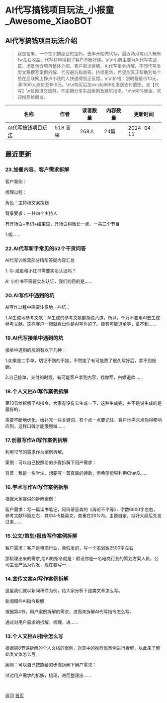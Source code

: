 # AI代写搞钱项目玩法_小报童_Awesome_XiaoBOT

## AI代写搞钱项目玩法介绍
> 我是言果，一个在职搞副业的宝妈。去年开始做代写，最近两月每月大概有1w左右收益，代写材料得到了客户不断好评。\n\n小册主要为AI代写实战篇。场景包含项目整体介绍、客户需求拆解、Ai代写指令拆解、不同代写类型文稿撰写案例拆解、代写避坑指南等。持续更新，希望能真正帮助到每个想在互联网上挣点小钱的人快速得到正反馈。\n\n价格：限时最低价10元，满1500人涨价至19.9元。\n\n购买后加vx:zkj6696,发送支付截图，发【代写】\n拉你进交流群，不定期分享实战案例及避坑指南。\n\n60%佣金，欢迎推荐给朋友。  
  


|名称|作者|读者数量|内容数量|更新时间|
|---|---|---|---|---|
|[AI代写搞钱项目玩法](https://xiaobot.net/p/zkj6696?refer=0b133df9-27dc-423b-8101-639049001c13)|518 言果|268人|24篇|2024-04-11|

## 最近更新
### 23.加餐内容，客户需求拆解

客户案例：

梳理过程：

角色：主持稿文案策划

背景要求：一共四个主持人

有开场白+串词+结束语，开场白稍微长一点，一共三个节目

1.朗......

### 22.AI代写新手常见的52个干货问答

AI代写训练营部分精华答疑内容汇总





1\. Q: 咸鱼和小红书需要实名认证吗？

A: 小红书不需要实名认证，我们的目的是......

### 20.AI写作中遇到的坑

AI写作过程中需要注意地一些坑：

1.AI生成地参考文献：AI生成的参考文献都胡说八道，所以，千万不要用AI去生成参考文献，这样客户一眼就看出你是AI写作的了。极有可能退单等，拿不到......

### 19.AI代写接单中遇到的坑

接单中遇到的坑的有以下几种：

1.如果是二手单，切记不熟的不接，不然接了有可能费了很久写好后，拿不到报酬。

2.自己接单，交付的时候，有可能客户拿到内容，找你茬，白嫖退款......

### 18.个人文档AI写作案例拆解

第13节给拆解了AI指令，大家有没有去生成一下，这种生成完，并不是说生成的是最好的，

需要不断地优化，给补充一些关键词，有个点一点要记住，客户地需求点你得都响应到，这样口碑才能慢慢做......

### 17.创意写作AI写作案例拆解

利用12节的需求作为案例拆解。

案例：可以自己按照给的步骤拆解下用户需求：

背景：我是一名学生，想要写一首真挚的诗歌，但希望能够利用ChatG......

### 16.学术写作AI写作案例拆解

根据大家提供的拆解案例：

客户需求：写一篇读书笔记，阿玛蒂亚森的《再论不平等》，字数6000字左右，参考文献15篇左右，其中4-5篇英文，查重在20%内。主题自定，拟好大纲后先发过来......

### 15.公文/策划/报告写作案例拆解

客户需求：客户是电商行业，卖假发的，写一个策划案2500字左右.

那梳理出来的需求,给AI的指令就是：假设你是一名电商行业的策划方案人员，公司主营产品为假发，现在要写一......

### 14.宣传文案AI写作案例拆解

这里我们就以新闻稿件为例，给大家分析下这类文章怎么写。

新闻稿件AI指令拆解

根据第4节，用户案例拆解的需求，进而来拆解AI代写指令怎么写。

通过对用户需求的拆解，梳理，进......

### 13.个人文档AI指令怎么写

根据第8节课拆解的个人文档的案例，对其中的推荐信案例进行拆解，以此来了解此类文体怎么写。

案例：可以自己按照给的步骤拆解下用户需求：

过对用户需求的拆解，梳理，进而整理出......


<a href="https://github.com/Reno9527/awesome-xiaobot" style="color: white; text-decoration: none;">awesome-xiaobot</a>

返回 [首页](../README.md)
